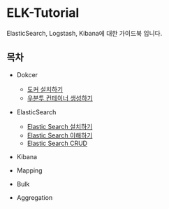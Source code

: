# ELK-Tutorial
ElasticSearch, Logstash, Kibana에 대한 가이드북 입니다.

## 목차
- Dokcer
  - [도커 설치하기](https://github.com/wkddnjset/ELK-Tutorial/blob/master/Docker/도커_설치하기.md)
  - [우분투 컨테이너 생성하기](https://github.com/wkddnjset/ELK-Tutorial/blob/master/Docker/우분투_컨테이너_생성하기.md)

- ElasticSearch
	- [Elastic Search 설치하기](https://github.com/wkddnjset/ELK-Tutorial/blob/master/ElasticSearch/01_엘라스틱_설치하기.md)
	- [Elastic Search 이해하기](https://github.com/wkddnjset/ELK-Tutorial/blob/master/ElasticSearch/02_엘라스틱_이해하기.md)
	- [Elastic Search CRUD](https://github.com/wkddnjset/ELK-Tutorial/blob/master/ElasticSearch/03_엘라스틱_CRUD.md)

- Kibana
- Mapping
- Bulk
- Aggregation
